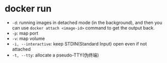 # docker run

- `-d`: running images in detached mode (in the background), and then you can use `docker attach <image-id>`  command to get the output back.
- `-p`: map port
- `-v`: map volume
- `-i, --interactive`: keep STDIN(Standard Input) open even if not attached
- `-t, --tty`: allocate a pseudo-TTY(伪终端)












